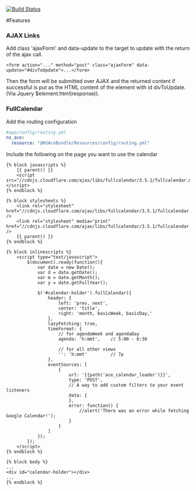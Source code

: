 [![Build Status](https://travis-ci.org/NobletSolutions/AceBundle.svg?branch=master)](https://travis-ci.org/NobletSolutions/AceBundle)

#Features

### AJAX Links

Add class 'ajaxForm' and data-update to the target to update with the return of the ajax call.

```twig
<form action="..." method="post" class="ajaxForm" data-update="#divToUpdate">...</form>
```

Then the form will be submitted over AJAX and the returned content if successful is put as the HTML content of
the element with id divToUpdate. (Via Jquery $element.html(response)).

### FullCalendar

Add the routing configuration
```yml
#app/config/routing.yml
ns_ace:
  resource: "@NSAceBundle/Resources/config/routing.yml"
```

Include the following on the page you want to use the calendar


```twig
{% block javascripts %}
    {{ parent() }}
    <script src="//cdnjs.cloudflare.com/ajax/libs/fullcalendar/3.5.1/fullcalendar.min.js"></script>
{% endblock %}

{% block stylesheets %}
    <link rel="stylesheet" href="//cdnjs.cloudflare.com/ajax/libs/fullcalendar/3.5.1/fullcalendar.min.css" />
    <link rel="stylesheet" media="print" href="//cdnjs.cloudflare.com/ajax/libs/fullcalendar/3.5.1/fullcalendar.print.css" />
    {{ parent() }}
{% endblock %}

{% block inlinescripts %}
    <script type="text/javascript">
        $(document).ready(function(){
            var date = new Date();
            var d = date.getDate();
            var m = date.getMonth();
            var y = date.getFullYear();

            $('#calendar-holder').fullCalendar({
                header: {
                    left: 'prev, next',
                    center: 'title',
                    right: 'month, basicWeek, basicDay,'
                },
                lazyFetching: true,
                timeFormat: {
                    // for agendaWeek and agendaDay
                    agenda: 'h:mmt',    // 5:00 - 6:30

                    // for all other views
                    '': 'h:mmt'         // 7p
                },
                eventSources: [
                    {
                        url: '{{path('ace_calendar_loader')}}',
                        type: 'POST',
                        // A way to add custom filters to your event listeners
                        data: {
                        },
                        error: function() {
                            //alert('There was an error while fetching Google Calendar!');
                        }
                    }
                ]
            });
        });
    </script>
{% endblock %}

{% block body %}
... 
<div id="calendar-holder"></div>
...
{% endblock %}
```
